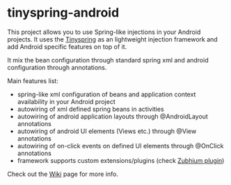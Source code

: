 tinyspring-android
===================

This project allows you to use Spring-like injections in your Android projects. It uses the [Tinyspring](https://github.com/tinyspring/tinyspring) as an lightweight injection framework and add Android specific features on top of it.

It mix the bean configuration through standard spring xml and android configuration through annotations.

Main features list:

- spring-like xml configuration of beans and application context availability in your Android project 
- autowiring of xml defined spring beans in activities
- autowiring of android application layouts through @AndroidLayout annotations
- autowiring of android UI elements (Views etc.) through @View annotations
- autowiring of on-click events on defined UI elements through @OnClick annotations
- framework supports custom extensions/plugins (check [Zubhium plugin](http://github.com/tinyspring/tinyspring-android-plugin-zubhium/wiki))

Check out the [Wiki](http://github.com/tinyspring/tinyspring-android/wiki) page for more info.
